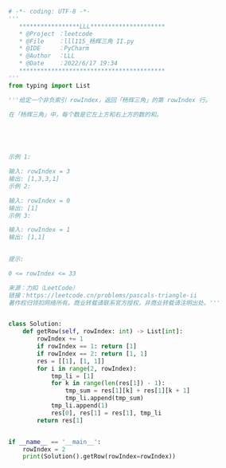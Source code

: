 
<BlogInfo id="1190" title="118.杨辉三角 II" author="白日梦想猿" pv=0 read_times=0 pre_cost_time="1分3秒" category="leetcode" tag_list="['leetcode']" create_time="2022.06.17 19:34:30" update_time="2022.06.17 19:42:06" />

```python
# -*- coding: UTF-8 -*-
'''
   *****************LLL*********************
   * @Project ：leetcode                       
   * @File    ：lll115_杨辉三角 II.py                  
   * @IDE     ：PyCharm             
   * @Author  ：LLL                         
   * @Date    ：2022/6/17 19:34             
   *****************************************
'''
from typing import List

'''给定一个非负索引 rowIndex，返回「杨辉三角」的第 rowIndex 行。

在「杨辉三角」中，每个数是它左上方和右上方的数的和。



 

示例 1:

输入: rowIndex = 3
输出: [1,3,3,1]
示例 2:

输入: rowIndex = 0
输出: [1]
示例 3:

输入: rowIndex = 1
输出: [1,1]
 

提示:

0 <= rowIndex <= 33

来源：力扣（LeetCode）
链接：https://leetcode.cn/problems/pascals-triangle-ii
著作权归领扣网络所有。商业转载请联系官方授权，非商业转载请注明出处。'''


class Solution:
    def getRow(self, rowIndex: int) -> List[int]:
        rowIndex += 1
        if rowIndex == 1: return [1]
        if rowIndex == 2: return [1, 1]
        res = [[1], [1, 1]]
        for i in range(2, rowIndex):
            tmp_li = [1]
            for k in range(len(res[1]) - 1):
                tmp_sum = res[1][k] + res[1][k + 1]
                tmp_li.append(tmp_sum)
            tmp_li.append(1)
            res[0], res[1] = res[1], tmp_li
        return res[1]


if __name__ == '__main__':
    rowIndex = 2
    print(Solution().getRow(rowIndex=rowIndex))

```
